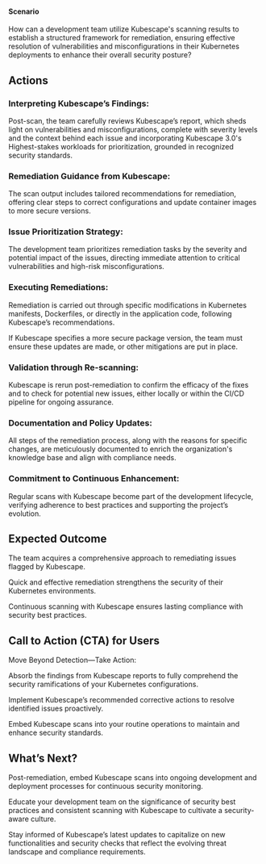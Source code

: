 #### **Scenario**

How can a development team utilize Kubescape's scanning results to establish a structured framework for remediation, ensuring effective resolution of vulnerabilities and misconfigurations in their Kubernetes deployments to enhance their overall security posture?


## **Actions**


### Interpreting Kubescape’s Findings:

Post-scan, the team carefully reviews Kubescape’s report, which sheds light on vulnerabilities and misconfigurations, complete with severity levels and the context behind each issue and incorporating Kubescape 3.0's Highest-stakes workloads for prioritization, grounded in recognized security standards.


### Remediation Guidance from Kubescape:

The scan output includes tailored recommendations for remediation, offering clear steps to correct configurations and update container images to more secure versions.


### Issue Prioritization Strategy:

The development team prioritizes remediation tasks by the severity and potential impact of the issues, directing immediate attention to critical vulnerabilities and high-risk misconfigurations.


### Executing Remediations:

Remediation is carried out through specific modifications in Kubernetes manifests, Dockerfiles, or directly in the application code, following Kubescape’s recommendations.

If Kubescape specifies a more secure package version, the team must ensure these updates are made, or other mitigations are put in place.


### Validation through Re-scanning:

Kubescape is rerun post-remediation to confirm the efficacy of the fixes and to check for potential new issues, either locally or within the CI/CD pipeline for ongoing assurance.


### Documentation and Policy Updates:

All steps of the remediation process, along with the reasons for specific changes, are meticulously documented to enrich the organization's knowledge base and align with compliance needs.


### Commitment to Continuous Enhancement:

Regular scans with Kubescape become part of the development lifecycle, verifying adherence to best practices and supporting the project’s evolution.


## **Expected Outcome**

The team acquires a comprehensive approach to remediating issues flagged by Kubescape.

Quick and effective remediation strengthens the security of their Kubernetes environments.

Continuous scanning with Kubescape ensures lasting compliance with security best practices.


## **Call to Action (CTA) for Users**

Move Beyond Detection—Take Action:

Absorb the findings from Kubescape reports to fully comprehend the security ramifications of your Kubernetes configurations.

Implement Kubescape’s recommended corrective actions to resolve identified issues proactively.

Embed Kubescape scans into your routine operations to maintain and enhance security standards.


## **What’s Next?**

Post-remediation, embed Kubescape scans into ongoing development and deployment processes for continuous security monitoring.

Educate your development team on the significance of security best practices and consistent scanning with Kubescape to cultivate a security-aware culture.

Stay informed of Kubescape’s latest updates to capitalize on new functionalities and security checks that reflect the evolving threat landscape and compliance requirements.
